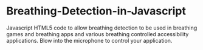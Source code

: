 # Breathing-Detection-in-Javascript
Javascript HTML5 code to allow breathing detection to be used in breathing games and breathing apps and various breathing controlled accessibility applications. Blow into the microphone to control your application.
